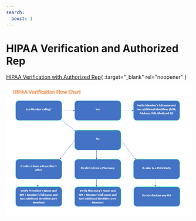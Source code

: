 ```yaml
---
search:
  boost: 1
---
```


# HIPAA Verification and Authorized Rep

[HIPAA Verification with Authorized Rep](https://mygainwell-my.sharepoint.com/:w:/g/personal/kaelyn_dobbins_gainwelltechnologies_com/EeFz6jFFgrhHkSOrFXbM1fYBrBU_oqaYDnKkF03xlgnvPw?e=BRPTiP){ :target="_blank" rel="noopener" }

![Alt text](../Calls%20-%20Standard%20of%20Work/HIPPA%20Verification%20Flow%20Chart.png)
